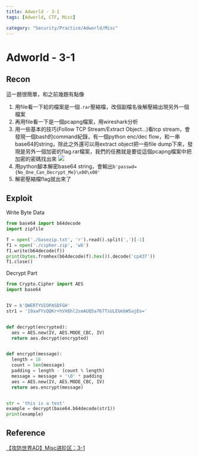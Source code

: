 ```yaml
---
title: Adworld - 3-1
tags: [Adworld, CTF, Misc]

category: "Security/Practice/Adworld/Misc"
---
```


# Adworld - 3-1

## Recon
這一題很簡單，和之前幾題有點像
1. 用file看一下給的檔案是一個`.rar`壓縮檔，改個副檔名後解壓縮出現另外一個檔案
2. 再用file看一下是一個pcapng檔案，用wireshark分析
3. 用一些基本的技巧(Follow TCP Stream/Extract Object...)看tcp stream，會發現一個bash的command紀錄，有一個python enc/dec flow，和一串base64的string，除此之外還可以用extract object把一些file dump下來，發現是另外一個加密的flag.rar檔案，我們的任務就是要從這個pcapng檔案中把加密的密碼找出來
![](https://hackmd.io/_uploads/H1iy1vf5h.png)
4. 用python腳本解密base64 string，會輸出`b'passwd={No_One_Can_Decrypt_Me}\x00\x00'`
5. 解密壓縮檔flag就出來了


## Exploit
Write Byte Data
```python
from base64 import b64decode
import zipfile

f = open('./basezip.txt', 'r').read().split(',')[-1]
f1 = open('./cipher.zip', 'wb')
f1.write(b64decode(f))
print(bytes.fromhex(b64decode(f).hex()).decode('cp437'))
f1.close()
```

Decrypt Part
```python
from Crypto.Cipher import AES
import base64


IV = b'QWERTYUIOPASDFGH'
str1 = '19aaFYsQQKr+hVX6hl2smAUQ5a767TsULEUebWSajEo='


def decrypt(encrypted):
  aes = AES.new(IV, AES.MODE_CBC, IV)
  return aes.decrypt(encrypted)


def encrypt(message):
  length = 16
  count = len(message)
  padding = length - (count % length)
  message = message + '\0' * padding
  aes = AES.new(IV, AES.MODE_CBC, IV)
  return aes.encrypt(message)


str = 'this is a test'
example = decrypt(base64.b64decode(str1))
print(example)
```

## Reference
[【攻防世界AD】Misc进阶区：3-1](https://blog.csdn.net/yoyoko_chan/article/details/117660494)